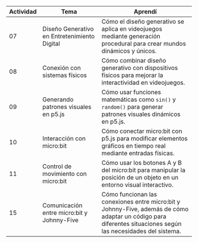 | Actividad  | Tema                                | Aprendí |
|------------|------------------------------------|---------|
| 07         | Diseño Generativo en Entretenimiento Digital | Cómo el diseño generativo se aplica en videojuegos mediante generación procedural para crear mundos dinámicos y únicos. |
| 08         | Conexión con sistemas físicos    | Cómo combinar diseño generativo con dispositivos físicos para mejorar la interactividad en videojuegos. |
| 09         | Generando patrones visuales en p5.js | Cómo usar funciones matemáticas como `sin()` y `random()` para generar patrones visuales dinámicos en p5.js. |
| 10         | Interacción con micro:bit        | Cómo conectar micro:bit con p5.js para modificar elementos gráficos en tiempo real mediante entradas físicas. |
| 11         | Control de movimiento con micro:bit | Cómo usar los botones A y B del micro:bit para manipular la posición de un objeto en un entorno visual interactivo. |
| 15         | Comunicación entre micro:bit y Johnny-Five | Cómo funcionan las conexiones entre micro:bit y Johnny-Five, además de cómo adaptar un código para diferentes situaciones según las necesidades del sistema. |
